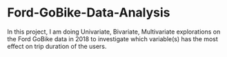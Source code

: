 # Ford-GoBike-Data-Analysis
In this project, I am doing Univariate, Bivariate, Multivariate explorations on the Ford GoBike data in 2018 to investigate which variable(s) has the most effect on trip duration of the users.
